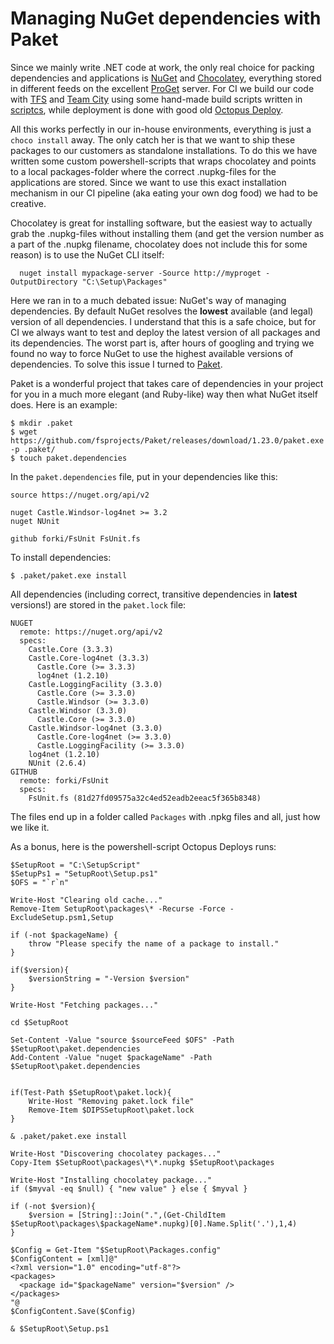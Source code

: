 Managing NuGet dependencies with Paket
===
Since we mainly write .NET code at work, the only real choice for packing dependencies and applications is [NuGet](https://www.nuget.org/) and [Chocolatey](https://chocolatey.org/), everything stored in different feeds on the excellent [ProGet](http://inedo.com/proget/overview) server.  For CI we build our code with [TFS](https://msdn.microsoft.com/en-us/vstudio/ff637362.aspx) and [Team City](https://www.jetbrains.com/teamcity/) using some hand-made build scripts written in [scriptcs](http://scriptcs.net/), while deployment is done with good old [Octopus Deploy](https://octopusdeploy.com/).

All this works perfectly in our in-house environments, everything is just a `choco install`  away.
The only catch her is that we want to ship these packages to our customers as standalone installations. To do this we have  written some custom powershell-scripts that wraps chocolatey and points to a local packages-folder where the correct .nupkg-files for the applications are stored. Since we want to use this exact installation mechanism in our CI pipeline (aka eating your own dog food) we had to be creative.

Chocolatey is great for installing software, but the easiest way to actually grab the .nupkg-files without installing them (and get the version number as a part of the .nupkg filename, chocolatey does not include this for some reason) is to use the NuGet CLI itself:

      nuget install mypackage-server -Source http://myproget -OutputDirectory "C:\Setup\Packages"

Here we ran in to a much debated issue: NuGet's way of managing dependencies. By default NuGet resolves the **lowest** available (and legal) version of all dependencies. I understand that this is a safe choice, but for CI we always want to test and deploy the latest version of all packages and its dependencies. The worst part is, after hours of googling and trying we found no way to force NuGet to use the highest available versions of dependencies. To solve this issue I turned to [Paket](http://fsprojects.github.io/Paket/).

Paket is a wonderful project that takes care of dependencies in your project for you in a much more elegant (and Ruby-like) way then what NuGet itself does. Here is an example:

    $ mkdir .paket
    $ wget https://github.com/fsprojects/Paket/releases/download/1.23.0/paket.exe -p .paket/
    $ touch paket.dependencies

In the `paket.dependencies` file, put in your dependencies like this:

    source https://nuget.org/api/v2

    nuget Castle.Windsor-log4net >= 3.2
    nuget NUnit

    github forki/FsUnit FsUnit.fs

To install dependencies:

    $ .paket/paket.exe install

All dependencies (including correct, transitive dependencies in **latest** versions!) are stored in the `paket.lock` file:

    NUGET
      remote: https://nuget.org/api/v2
      specs:
        Castle.Core (3.3.3)
        Castle.Core-log4net (3.3.3)
          Castle.Core (>= 3.3.3)
          log4net (1.2.10)
        Castle.LoggingFacility (3.3.0)
          Castle.Core (>= 3.3.0)
          Castle.Windsor (>= 3.3.0)
        Castle.Windsor (3.3.0)
          Castle.Core (>= 3.3.0)
        Castle.Windsor-log4net (3.3.0)
          Castle.Core-log4net (>= 3.3.0)
          Castle.LoggingFacility (>= 3.3.0)
        log4net (1.2.10)
        NUnit (2.6.4)
    GITHUB
      remote: forki/FsUnit
      specs:
        FsUnit.fs (81d27fd09575a32c4ed52eadb2eeac5f365b8348)

The files end up in a folder called `Packages` with .npkg files and all, just how we like it.

As a bonus, here is the powershell-script Octopus Deploys runs:

    $SetupRoot = "C:\SetupScript"
    $SetupPs1 = "SetupRoot\Setup.ps1"
    $OFS = "`r`n"

    Write-Host "Clearing old cache..."
    Remove-Item SetupRoot\packages\* -Recurse -Force -ExcludeSetup.psm1,Setup

    if (-not $packageName) {
        throw "Please specify the name of a package to install."
    }

    if($version){
        $versionString = "-Version $version"
    }

    Write-Host "Fetching packages..."

    cd $SetupRoot

    Set-Content -Value "source $sourceFeed $OFS" -Path $SetupRoot\paket.dependencies
    Add-Content -Value "nuget $packageName" -Path $SetupRoot\paket.dependencies


    if(Test-Path $SetupRoot\paket.lock){
        Write-Host "Removing paket.lock file"
        Remove-Item $DIPSSetupRoot\paket.lock
    }

    & .paket/paket.exe install

    Write-Host "Discovering chocolatey packages..."
    Copy-Item $SetupRoot\packages\*\*.nupkg $SetupRoot\packages

    Write-Host "Installing chocolatey package..."
    if ($myval -eq $null) { "new value" } else { $myval }

    if (-not $version){
        $version = [String]::Join(".",(Get-ChildItem $SetupRoot\packages\$packageName*.nupkg)[0].Name.Split('.'),1,4)
    }

    $Config = Get-Item "$SetupRoot\Packages.config"
    $ConfigContent = [xml]@"
    <?xml version="1.0" encoding="utf-8"?>
    <packages>
      <package id="$packageName" version="$version" />
    </packages>
    "@
    $ConfigContent.Save($Config)

    & $SetupRoot\Setup.ps1
